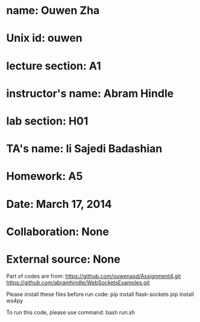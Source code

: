 # name:               Ouwen Zha
# Unix id:            ouwen
# lecture section:    A1
# instructor's name:  Abram Hindle
# lab section:        H01
# TA's name:          li Sajedi Badashian 
# Homework:           A5
# Date:               March 17, 2014
# Collaboration:      None
# External source:    None 

Part of codes are from:
https://github.com/ouwenasd/Assignment4.git
https://github.com/abramhindle/WebSocketsExamples.git

Please install these files before run code:
pip install flask-sockets
pip install ws4py

To run this code, please use command: bash run.sh
